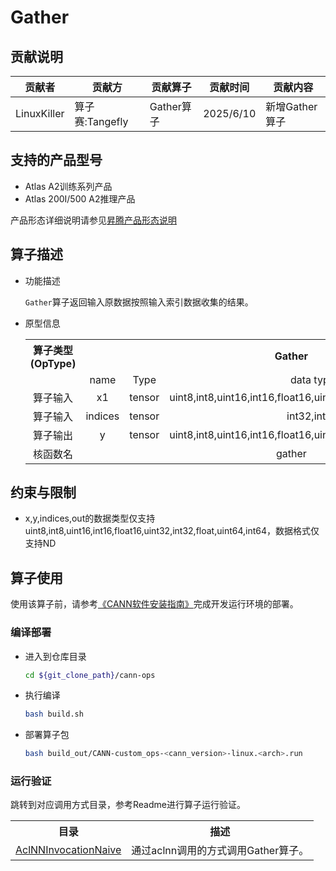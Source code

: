 # Gather
## 贡献说明
| 贡献者         | 贡献方          | 贡献算子     | 贡献时间      | 贡献内容       |
|-------------|--------------|----------|-----------|------------|
| LinuxKiller | 算子赛:Tangefly | Gather算子 | 2025/6/10 | 新增Gather算子 |

## 支持的产品型号

- Atlas A2训练系列产品
- Atlas 200I/500 A2推理产品

产品形态详细说明请参见[昇腾产品形态说明](http://www.hiascend.com/document/redirect/CannCommunityProductForm)

## 算子描述
- 功能描述

   `Gather`算子返回输入原数据按照输入索引数据收集的结果。

- 原型信息
 
  <table>
    <tr><th align="center">算子类型(OpType)</th><th colspan="4" align="center">Gather</th></tr> 
    <tr><td align="center"> </td><td align="center">name</td><td align="center">Type</td><td align="center">data type</td><td align="center">format</td></tr>  
    
    <tr><td rowspan="2" align="center">算子输入</td>
    <tr><td align="center">x1</td><td align="center">tensor</td><td align="center">uint8,int8,uint16,int16,float16,uint32,int32,float,uint64,int64</td><td align="center">ND</td></tr>  
    <tr><td rowspan="2" align="center">算子输入</td>
    <tr><td align="center">indices</td><td align="center">tensor</td><td align="center">int32,int64</td><td align="center">ND</td></tr>  
    
    <tr><td rowspan="1" align="center">算子输出</td>
    <td align="center">y</td><td align="center">tensor</td><td align="center">uint8,int8,uint16,int16,float16,uint32,int32,float,uint64,int64</td><td align="center">ND</td></tr>  
    <tr><td rowspan="1" align="center">核函数名</td><td colspan="4" align="center">gather</td></tr>  
  </table>

## 约束与限制
- x,y,indices,out的数据类型仅支持uint8,int8,uint16,int16,float16,uint32,int32,float,uint64,int64，数据格式仅支持ND

## 算子使用
使用该算子前，请参考[《CANN软件安装指南》](https://hiascend.com/document/redirect/CannCommunityInstSoftware)完成开发运行环境的部署。


### 编译部署
  - 进入到仓库目录

    ```bash
    cd ${git_clone_path}/cann-ops
    ```

  - 执行编译

    ```bash
    bash build.sh
    ```

  - 部署算子包

    ```bash
    bash build_out/CANN-custom_ops-<cann_version>-linux.<arch>.run
    ```

### 运行验证
跳转到对应调用方式目录，参考Readme进行算子运行验证。
<table>
    <th>目录</th><th>描述</th>
    <tr>
        <td><a href="./examples/AclNNInvocationNaive"> AclNNInvocationNaive</td><td>通过aclnn调用的方式调用Gather算子。</td>
    </tr>
</table>
